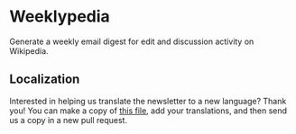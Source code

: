 Weeklypedia
===========

Generate a weekly email digest for edit and discussion activity on Wikipedia.

## Localization 
Interested in helping us translate the newsletter to a
new language? Thank you! You can make a copy of [this
file](https://github.com/hatnote/weeklypedia/blob/master/weeklypedia/issue_templates/strings/en_strings.yaml),
add your translations, and then send us a copy in a new pull request.


